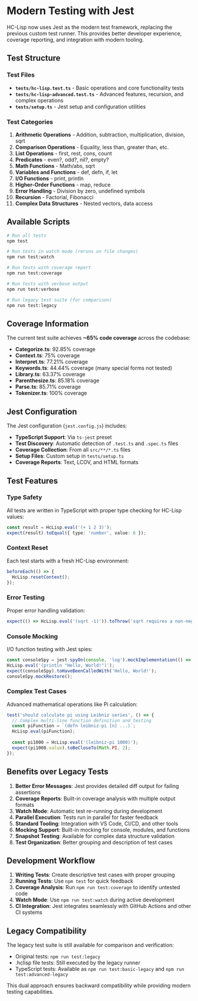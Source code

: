 # Modern Testing with Jest

HC-Lisp now uses Jest as the modern test framework, replacing the previous custom test runner. This provides better developer experience, coverage reporting, and integration with modern tooling.

## Test Structure

### Test Files

- **`tests/hc-lisp.test.ts`** - Basic operations and core functionality tests
- **`tests/hc-lisp-advanced.test.ts`** - Advanced features, recursion, and complex operations
- **`tests/setup.ts`** - Jest setup and configuration utilities

### Test Categories

1. **Arithmetic Operations** - Addition, subtraction, multiplication, division, sqrt
2. **Comparison Operations** - Equality, less than, greater than, etc.
3. **List Operations** - first, rest, cons, count
4. **Predicates** - even?, odd?, nil?, empty?
5. **Math Functions** - Math/abs, sqrt
6. **Variables and Functions** - def, defn, if, let
7. **I/O Functions** - print, println
8. **Higher-Order Functions** - map, reduce
9. **Error Handling** - Division by zero, undefined symbols
10. **Recursion** - Factorial, Fibonacci
11. **Complex Data Structures** - Nested vectors, data access

## Available Scripts

```bash
# Run all tests
npm test

# Run tests in watch mode (reruns on file changes)
npm run test:watch

# Run tests with coverage report
npm run test:coverage

# Run tests with verbose output
npm run test:verbose

# Run legacy test suite (for comparison)
npm run test:legacy
```

## Coverage Information

The current test suite achieves **~65% code coverage** across the codebase:

- **Categorize.ts**: 92.85% coverage
- **Context.ts**: 75% coverage
- **Interpret.ts**: 77.21% coverage
- **Keywords.ts**: 44.44% coverage (many special forms not tested)
- **Library.ts**: 63.37% coverage
- **Parenthesize.ts**: 85.18% coverage
- **Parse.ts**: 85.71% coverage
- **Tokenizer.ts**: 100% coverage

## Jest Configuration

The Jest configuration (`jest.config.js`) includes:

- **TypeScript Support**: Via `ts-jest` preset
- **Test Discovery**: Automatic detection of `.test.ts` and `.spec.ts` files
- **Coverage Collection**: From all `src/**/*.ts` files
- **Setup Files**: Custom setup in `tests/setup.ts`
- **Coverage Reports**: Text, LCOV, and HTML formats

## Test Features

### Type Safety
All tests are written in TypeScript with proper type checking for HC-Lisp values:

```typescript
const result = HcLisp.eval('(+ 1 2 3)');
expect(result).toEqual({ type: 'number', value: 6 });
```

### Context Reset
Each test starts with a fresh HC-Lisp environment:

```typescript
beforeEach(() => {
  HcLisp.resetContext();
});
```

### Error Testing
Proper error handling validation:

```typescript
expect(() => HcLisp.eval('(sqrt -1)')).toThrow('sqrt requires a non-negative number');
```

### Console Mocking
I/O function testing with Jest spies:

```typescript
const consoleSpy = jest.spyOn(console, 'log').mockImplementation(() => {});
HcLisp.eval('(println "Hello, World!")');
expect(consoleSpy).toHaveBeenCalledWith('Hello, World!');
consoleSpy.mockRestore();
```

### Complex Test Cases
Advanced mathematical operations like Pi calculation:

```typescript
test('should calculate pi using Leibniz series', () => {
  // Complex multi-line function definition and testing
  const piFunction = `(defn leibniz-pi [n] ...)`;
  HcLisp.eval(piFunction);
  
  const pi1000 = HcLisp.eval('(leibniz-pi 1000)');
  expect(pi1000.value).toBeCloseTo(Math.PI, 2);
});
```

## Benefits over Legacy Tests

1. **Better Error Messages**: Jest provides detailed diff output for failing assertions
2. **Coverage Reports**: Built-in coverage analysis with multiple output formats
3. **Watch Mode**: Automatic test re-running during development
4. **Parallel Execution**: Tests run in parallel for faster feedback
5. **Standard Tooling**: Integration with VS Code, CI/CD, and other tools
6. **Mocking Support**: Built-in mocking for console, modules, and functions
7. **Snapshot Testing**: Available for complex data structure validation
8. **Test Organization**: Better grouping and description of test cases

## Development Workflow

1. **Writing Tests**: Create descriptive test cases with proper grouping
2. **Running Tests**: Use `npm test` for quick feedback
3. **Coverage Analysis**: Run `npm run test:coverage` to identify untested code
4. **Watch Mode**: Use `npm run test:watch` during active development
5. **CI Integration**: Jest integrates seamlessly with GitHub Actions and other CI systems

## Legacy Compatibility

The legacy test suite is still available for comparison and verification:

- Original tests: `npm run test:legacy`
- .hclisp file tests: Still executed by the legacy runner
- TypeScript tests: Available as `npm run test:basic-legacy` and `npm run test:advanced-legacy`

This dual approach ensures backward compatibility while providing modern testing capabilities.





